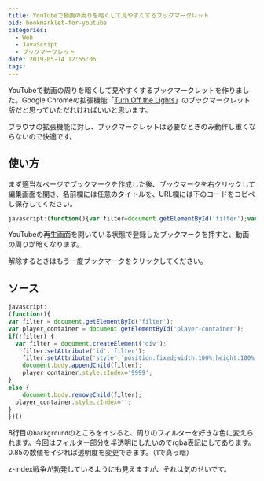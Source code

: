 ```yaml
---
title: YouTubeで動画の周りを暗くして見やすくするブックマークレット
pid: bookmarklet-for-youtube
categories:
  - Web
  - JavaScript
  - ブックマークレット
date: 2019-05-14 12:55:06
tags:
---
```

YouTubeで動画の周りを暗くして見やすくするブックマークレットを作りました。Google Chromeの拡張機能「[Turn Off the Lights](https://chrome.google.com/webstore/detail/turn-off-the-lights-for-y/bfbmjmiodbnnpllbbbfblcplfjjepjdn)」のブックマークレット版だと思っていただれければいいと思います。

ブラウザの拡張機能に対し、ブックマークレットは必要なときのみ動作し重くならないので快適です。

## 使い方

まず適当なページでブックマークを作成した後、ブックマークを右クリックして編集画面を開き、名前欄には任意のタイトルを、URL欄には下のコードをコピペし保存してください。

```javascript
javascript:(function(){var filter=document.getElementById('filter');var player_container=document.getElementById('player-container');if(!filter){var filter=document.createElement('div');filter.setAttribute('id','filter');filter.setAttribute('style','position:fixed;width:100%;height:100%;background:rgba(0,0,0,.85);z-index:9998;');document.body.appendChild(filter);player_container.style.zIndex='9999';}else{document.body.removeChild(filter);player_container.style.zIndex='';}})()
```

YouTubeの再生画面を開いている状態で登録したブックマークを押すと、動画の周りが暗くなります。

解除するときはもう一度ブックマークをクリックしてください。

## ソース

```javascript
javascript:
(function(){
var filter = document.getElementById('filter');
var player_container = document.getElementById('player-container');
if(!filter) {
  var filter = document.createElement('div');
	filter.setAttribute('id','filter');
	filter.setAttribute('style','position:fixed;width:100%;height:100%;background:rgba(0,0,0,0.85);z-index:9998;');
	document.body.appendChild(filter);
	player_container.style.zIndex='9999';
}
else {
	document.body.removeChild(filter);
  player_container.style.zIndex='';
}
})()
```
8行目の`background`のところをイジると、周りのフィルターを好きな色に変えられます。今回はフィルター部分を半透明にしたいのでrgba表記にしてあります。0.85の数値をイジれば透明度を変更できます。（1で真っ暗）

z-index戦争が勃発しているようにも見えますが、それは気のせいです。
